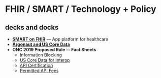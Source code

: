 # FHIR / SMART / Technology + Policy

## decks and docks


* **[SMART on FHIR](https://github.com/jmandel/fhir-tech-slides/blob/master/SMART%20Tutorial%20-%20Dev%20Days.pdf)** — App platform for healthcare
* **[Argonaut and US Core Data](https://github.com/jmandel/fhir-tech-slides/blob/master/Argonaut%20Project%20Description-6%20Feb%202019.pdf)**
* **ONC 2019 Proposed Rule — Fact Sheets**
  * [Information Blocking](https://github.com/jmandel/fhir-tech-slides/blob/master/ONCCuresNPRMInfoBlocking.pdf)
  * [US Core Data for Interop](https://github.com/jmandel/fhir-tech-slides/blob/master/ONCCuresNPRMUSCDI.pdf)
  * [API Certification](https://github.com/jmandel/fhir-tech-slides/blob/master/ONCCuresNPRMAPICertification.pdf)
  * [Permitted API Fees](https://github.com/jmandel/fhir-tech-slides/blob/master/ONCCuresNPRMAPIPermittedFees.pdf)
